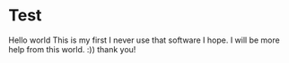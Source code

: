 # Test
Hello world
This is my first
I never use that software
I hope. I will be more help from this world.
:)) thank you!
